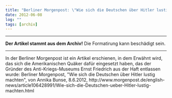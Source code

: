 ```yaml
---
title: "Berliner Morgenpost: \"Wie sich die Deutschen über Hitler lustig machten\""
date: 2012-06-08
log: ""
tags: [archiv]
---
```

<hr><b>Der Artikel stammt aus dem Archiv!</b> Die Formatirung kann beschädigt sein.<hr>
<p>In der Berliner Morgenpost ist ein Artikel erschienen, in dem Erwähnt wird, das sich die Amerikanischen Quäker dafür eingesetzt haben, das der Gründer des Anti-Kriegs-Museums Ernst Friedrich aus der Haft entlassen wurde: Berliner  Morgenpost, "Wie sich die Deutschen über Hitler lustig machten", von Annika Bunse, 8.6.2012, http://www.morgenpost.de/english-news/article106428991/Wie-sich-die-Deutschen-ueber-Hitler-lustig-machten.html </p>
